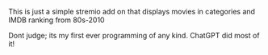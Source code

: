 This is just a simple stremio add on that displays movies in categories and IMDB ranking from 80s-2010

Dont judge; its my first ever programming of any kind. ChatGPT did most of it!
